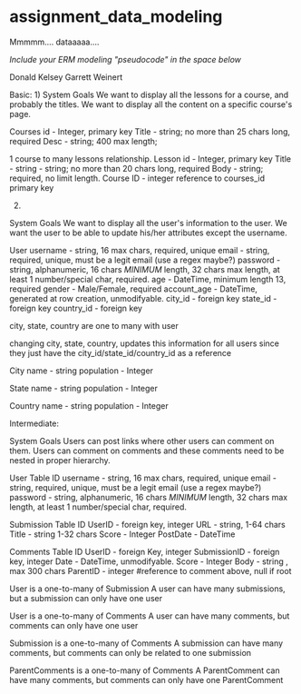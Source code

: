 # assignment_data_modeling
Mmmmm.... dataaaaa....

*Include your ERM modeling "pseudocode" in the space below*

Donald Kelsey
Garrett Weinert

Basic:
1)
System Goals
We want to display all the lessons for a course, and probably the titles.
We want to display all the content on a specific course's page.


Courses
  id - Integer, primary key
  Title - string; no more than 25 chars long, required
  Desc - string; 400 max length;

1 course to many lessons relationship.
Lesson
  id - Integer, primary key
  Title - string - string; no more than 20 chars long, required
  Body - string; required, no limit length.
  Course ID - integer reference to courses_id primary key

2)
System Goals
We want to display all the user's information to the user.
We want the user to be able to update his/her attributes except the username.


User
  username - string, 16 max chars, required, unique
  email - string, required, unique, must be a legit email (use a regex maybe?)
  password - string, alphanumeric, 16 chars *MINIMUM* length, 32 chars max length, at least 1 number/special char, required.
  age - DateTime, minimum length 13, required
  gender - Male/Female, required
  account_age - DateTime, generated at row creation, unmodifyable.
  city_id - foreign key
  state_id - foreign key
  country_id - foreign key

city, state, country are one to many with user

changing city, state, country, updates this information for all users
since they just have the city_id/state_id/country_id as a reference

City
  name - string
  population - Integer

State
  name - string
  population - Integer

Country
  name - string
  population - Integer

Intermediate:

  System Goals
  Users can post links where other users can comment on them. 
  Users can comment on comments and these comments need to be nested in proper hierarchy.

  User Table
    ID
    username - string, 16 max chars, required, unique
    email - string, required, unique, must be a legit email (use a regex maybe?)
    password - string, alphanumeric, 16 chars *MINIMUM* length, 32 chars max length, at least 1 number/special char, required.

  Submission Table
    ID
    UserID - foreign key, integer
    URL - string, 1-64 chars
    Title - string 1-32 chars
    Score - Integer
    PostDate - DateTime

  Comments Table
    ID
    UserID - foreign Key, integer
    SubmissionID - foreign key, integer
    Date - DateTime,  unmodifyable.
    Score - Integer 
    Body - string , max 300 chars
    ParentID - integer #reference to comment above, null if root

  User is a one-to-many of Submission
    A user can have many submissions, but a submission can only have one user

  User is a one-to-many of Comments
    A user can have many comments, but comments can only have one user

  Submission is a one-to-many of Comments
    A submission can have many comments, but comments can only be related to one submission

  ParentComments is a one-to-many of Comments
    A ParentComment can have many comments, but comments can only have one ParentComment

















